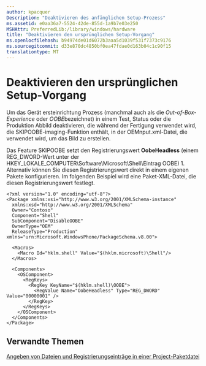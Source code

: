 ```yaml
---
author: kpacquer
Description: "Deaktivieren des anfänglichen Setup-Prozess"
ms.assetid: e0aa36a7-5524-42de-855d-1a9b7e03e250
MSHAttr: PreferredLib:/library/windows/hardware
title: "Deaktivieren den ursprünglichen Setup-Vorgang"
ms.openlocfilehash: b94974de01d6072b3aaa5d1039f531f7373c9176
ms.sourcegitcommit: d33e870dc4850bf0ea47fdae0d163b04c1c90f15
translationtype: MT
---
```

# <a name="disabling-the-initial-setup-process"></a>Deaktivieren den ursprünglichen Setup-Vorgang


Um das Gerät ersteinrichtung Prozess (manchmal auch als die *Out-of-Box-Experience* oder *OOBE*bezeichnet) in einem Test, Status oder die Produktion Abbild deaktivieren, die während der Fertigung verwendet wird, die SKIPOOBE-imaging-Funktion enthält, in der OEMnput.xml-Datei, die verwendet wird, um das Bild zu erstellen.

Das Feature SKIPOOBE setzt den Registrierungswert **OobeHeadless** (einem REG\_DWORD-Wert unter der HKEY\_LOKALE\_COMPUTER\\Software\\Microsoft\\Shell\\Eintrag OOBE) 1. Alternativ können Sie diesen Registrierungswert direkt in einem eigenen Pakete konfigurieren. Im folgenden Beispiel wird eine Paket-XML-Datei, die diesen Registrierungswert festlegt.

``` syntax
<?xml version="1.0" encoding="utf-8"?>
<Package xmlns:xsi="http://www.w3.org/2001/XMLSchema-instance" 
  xmlns:xsd="http://www.w3.org/2001/XMLSchema"
  Owner="Contoso"
  Component="Shell"
  SubComponent="DisableOOBE"
  OwnerType="OEM"
  ReleaseType="Production" xmlns="urn:Microsoft.WindowsPhone/PackageSchema.v8.00">

  <Macros>
    <Macro Id="hklm.shell" Value="$(hklm.microsoft)\Shell"/>
  </Macros>

  <Components>
    <OSComponent>
      <RegKeys>
        <RegKey KeyName="$(hklm.shell)\OOBE">
          <RegValue Name="OobeHeadless" Type="REG_DWORD" Value="00000001" />
        </RegKey>
      </RegKeys>
    </OSComponent>
  </Components>
</Package>
```

## <a name="span-idrelatedtopicsspanrelated-topics"></a><span id="related_topics"></span>Verwandte Themen


[Angeben von Dateien und Registrierungseinträge in einer Project-Paketdatei](https://msdn.microsoft.com/library/dn789219)

 

 






